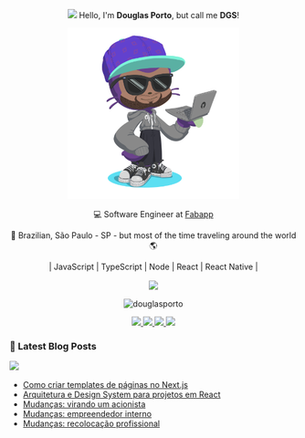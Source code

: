 <p align="center">
  <img src="https://media.giphy.com/media/1r8YvFB47nAsAy36mp/giphy.gif" width="100px"> Hello, I'm <strong>Douglas Porto</strong>, but call me <strong>DGS</strong>!
</p>

<p align="center">
  <img src="https://github.com/douglasporto/douglasporto/blob/master/octocat-mini.png" width="300px" /> 

<p align="center">💻  Software Engineer at <a href="https://fabricadeaplicativos.com.br/" alt="Fabapp site" target="_blank">Fabapp</a></p>
<p align="center">🏡  Brazilian, São Paulo - SP - but most of the time traveling around the world 🌎</p>

<p align="center">| JavaScript | TypeScript | Node | React | React Native |</p>
<p align="center">
  <a href="https://github-readme-stats.anuraghazra1.vercel.app/api/top-langs/?username=douglasporto&hide=css,html">
    <img align="center" src="https://github-readme-stats.anuraghazra1.vercel.app/api/top-langs/?username=douglasporto&hide=css,html&layout=compact&theme=radical" />
  </a>
</p>
<p align="center"><img align="center" src="https://github-readme-stats.vercel.app/api?username=douglasporto&show_icons=true&layout=compact&theme=radical" alt="douglasporto" /></p>

<p align="center">
  <a href="https://douglasporto.com.br" alt="Personal site" target="_blank">
    <img src="https://img.shields.io/badge/Blog-douglasporto.com.br-6633cc" />
  </a>
  <a href="https://twitter.com/douglasportodev" alt="Twitter" target="_blank">
    <img src="https://img.shields.io/badge/-@dgsapenas-6633cc?style=flat-square&labelColor=6633cc&logo=twitter&logoColor=white&link=https://twitter.com/dgsapenas" />
  </a>
  <a href="https://www.linkedin.com/in/douglas-porto/" alt="LinkedIn" target="_blank">
    <img src="https://img.shields.io/badge/-Douglas%20Porto-6633cc?style=flat-square&logo=Linkedin&logoColor=white&link=https://www.linkedin.com/in/douglas-porto/" />
  </a>
  <a href="mailto:douglasalexandre7@gmail.com" alt="E-mail" target="_blank">
    <img src="https://img.shields.io/badge/-douglasalexandre7@gmail.com-6633cc?style=flat-square&logo=Gmail&logoColor=white&link=mailto:douglasalexandre7@gmail.com" />
  </a>

</p>

### 📕 Latest Blog Posts
<img src="https://i.ibb.co/2y9RZ3s/IMG-3384.png" width="60px" />

<!-- BLOG:START -->
- [Como criar templates de páginas no Next.js](https://douglasporto.com.br/posts/como-criar-templates-de-paginas-no-next-js/)
- [Arquitetura e Design System para projetos em React](https://douglasporto.com.br/posts/arquitetura-e-design-system-para-projetos-em-react/)
- [Mudanças: virando um acionista](https://douglasporto.com.br/posts/mudanças-virando-um-acionista/)
- [Mudanças: empreendedor interno](https://douglasporto.com.br/posts/mudanças-empreendedor-interno/)
- [Mudanças: recolocação profissional](https://douglasporto.com.br/posts/mundanças-recolocação-profissional/)
<!-- BLOG:END -->
